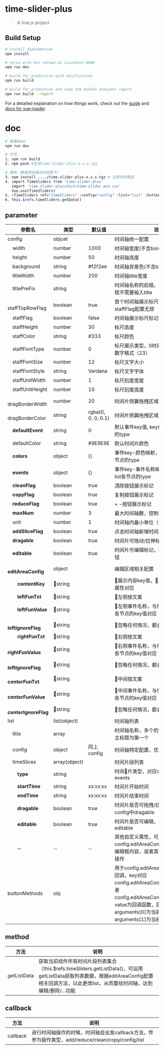 # time-slider-plus

> A Vue.js project

## Build Setup

``` bash
# install dependencies
npm install

# serve with hot reload at localhost:8080
npm run dev

# build for production with minification
npm run build

# build for production and view the bundle analyzer report
npm run build --report
```

For a detailed explanation on how things work, check out the [guide](http://vuejs-templates.github.io/webpack/) and [docs for vue-loader](http://vuejs.github.io/vue-loader).

# doc
``` bash
# 查看demo
npm run dev

# 打包
1. npm run build  
2. npm pack #生成time-slider-plus-x.x.x.tgz 

# 使用（需使用该插件的目录下）
3. npm install ..../time-slider-plus-x.x.x.tgz # 注意文件路径
4. import TimeSliders from 'time-slider-plus'
   import 'time-slider-plus/dist/time-slider.min.css'
   Vue.use(TimeSliders)
5. <TimeSliders ref="timeSliders" :config="config" :list="list" :buttonMethods="buttonMethods()"/>
6. this.$refs.timeSliders.getData()
```
## parameter

参数名 | 类型 | 默认值 | 说明
-| -| -| -
config | objcet | | 时间轴统一配置|
&emsp;width | number | 1000 | 时间轴宽度(不含borderWidth)
&emsp;height | number | 50 | 时间轴高度
&emsp;background | string | #f2f2ee | 时间轴背景色(不含borderWidth)
&emsp;titleWidth | number | 200 | 时间轴title宽度
&emsp;titlePreFix | string |  | 时间轴名称的前缀，如果存在，则新增过程不需要输入title
&emsp;staffTopRowFlag | boolean | true | 首个时间轴展示标尺，其值为true，则staffFlag配置无效
&emsp;staffFlag | boolean | false | 时间轴展示标尺标记
&emsp;staffHeight | number | 30 | 标尺高度
&emsp;staffColor | string | #333 | 标尺颜色
&emsp;staffFontType | number | 0 | 标尺展示类型，0时间格式（23:59），1数字格式（23）
&emsp;staffFontSize | number | 12 | 标尺文字大小
&emsp;staffFontStyle | string | Verdana | 标尺文字字体
&emsp;staffUnitWidth | number | 1 | 标尺刻度宽度
&emsp;staffUnitHeight | number | 10 | 标尺刻度高度
&emsp;dragBorderWidth | number | 20 | 时间片侧翼拖拽区域宽度
&emsp;dragBorderColor | string | rgba(0, 0, 0, 0.1) | 时间片侧翼拖拽区域宽度
&emsp;**defaultEvent** | string | 0 | 默认事件key值, key值为传参list各节点的type
&emsp;defaultColor | string | #9E9E9E | 默认时间片颜色
&emsp;**colors** | object | {} | 事件key-颜色映射，key值为传参list各节点的type
&emsp;**events** | object | {} | 事件key-事件名称映射，key值为传参list各节点的type
&emsp;**cleanFlag** | boolean | true | 清除按钮展示标记
&emsp;**copyFlag** | boolean | true | 复制按钮展示标记
&emsp;**reduceFlag** | boolean | true | + -按钮展示标记
&emsp;**maxNum** | number | 3 | 最大时间轴数，控制+按钮是否可点击
&emsp;unit | number | 1 | 时间轴内最小单位（分钟）
&emsp;**addSliceFlag** | boolean | true | 点击时间轴新增时间片标记
&emsp;**dragable** | boolean | true | 时间片可拖动/拉伸标记
&emsp;**editable** | boolean | true | 时间片可编辑标记，编辑区域展示事件按钮
&emsp;**editAreaConfig** | object |  | 编辑区域相关配置
&emsp;&emsp;**contentKey** | string |  | 展示内容key值，与传参list各节点的属性对应
&emsp;&emsp;**leftFunTxt** | string |  | 左侧按文案
&emsp;&emsp;**leftFunValue** | string |  | 左侧事件名称，与传参buttonMethods各节点的key值对应
&emsp;&emsp;**leftIgnoreFlag** | string |  | 忽略任何情况，都会展示按钮
&emsp;&emsp;**rightFunTxt** | string |  | 右侧按文案
&emsp;&emsp;**rightFunValue** | string |  | 右侧事件名称，与传参buttonMethods各节点的key值对应
&emsp;&emsp;**leftIgnoreFlag** | string |  | 忽略任何情况，都会展示按钮
&emsp;&emsp;**centerFunTxt** | string |  | 中间按文案
&emsp;&emsp;**centerFunValue** | string |  | 中间事件名称，与传参buttonMethods各节点的key值对应
&emsp;&emsp;**centerIgnoreFlag** | string |  | 忽略任何情况，都会展示按钮
list | list(object) | | 时间轴列表
&emsp;title| array | | 时间轴名称，多个的话，存在主副标题，主标题为第一个
&emsp;config| object | 同上config | 时间轴特定配置，优先级高于统一配置
&emsp;timeSlices| array(object) |  | 时间片段列表
&emsp;&emsp;**type**| string |  | 时间片类型，对应config中colors，events
&emsp;&emsp;**startTime**| string | xx:xx:xx | 时间片开始时间
&emsp;&emsp;**endTime**| string | xx:xx:xx | 时间片结束时间
&emsp;&emsp;**dragable**| boolean | true | 时间片是否可拖拽/拉伸，优先级高于config中dragable
&emsp;&emsp;**editable**| boolean | true | 时间片是否可编辑，优先级高于config中editable
&emsp;&emsp;**...**| ... | ... | 其他自定义属性，可用于对应config.editAreaConfig.contentKey展示编辑框内容，或者其他标示属性用于后续操作
buttonMethods | obj | | 用于config.editAreaConfig中按钮方法回调，key对应config.editAreaConfig.leftFunValue或者config.editAreaConfig.rightFunValue，value为回调函数，回调函数arguments[0]为当前操作时间段对象，arguments[1]为当前操作时间轴的下标

## method
方法 | 说明
-| -|
getListData | 获取当前组件所有时间片段列表集合（this.$refs.timeSliders.getListData()，可运用getListData获取列表数据，根据editAreaConfig配置相关回调方法，以此更改list，从而重绘时间轴，达到编辑/删除/...功能

## callback
方法 | 说明
-| -|
callback | 进行时间轴操作的时候，时间轴会出发callback方法，传参为操作类型，add/reduce/clean/copy/config/list